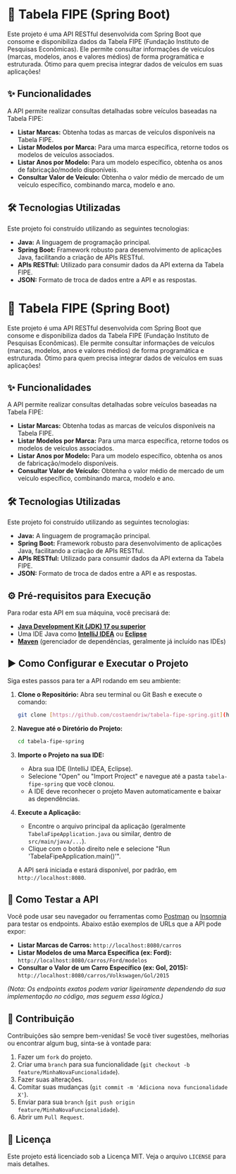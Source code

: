 # 🚗 Tabela FIPE (Spring Boot)

Este projeto é uma API RESTful desenvolvida com Spring Boot que consome e disponibiliza dados da Tabela FIPE (Fundação Instituto de Pesquisas Econômicas). Ele permite consultar informações de veículos (marcas, modelos, anos e valores médios) de forma programática e estruturada. Ótimo para quem precisa integrar dados de veículos em suas aplicações!

## ✨ Funcionalidades

A API permite realizar consultas detalhadas sobre veículos baseadas na Tabela FIPE:

* **Listar Marcas:** Obtenha todas as marcas de veículos disponíveis na Tabela FIPE.
* **Listar Modelos por Marca:** Para uma marca específica, retorne todos os modelos de veículos associados.
* **Listar Anos por Modelo:** Para um modelo específico, obtenha os anos de fabricação/modelo disponíveis.
* **Consultar Valor de Veículo:** Obtenha o valor médio de mercado de um veículo específico, combinando marca, modelo e ano.

## 🛠️ Tecnologias Utilizadas

Este projeto foi construído utilizando as seguintes tecnologias:

* **Java:** A linguagem de programação principal.
* **Spring Boot:** Framework robusto para desenvolvimento de aplicações Java, facilitando a criação de APIs RESTful.
* **APIs RESTful:** Utilizado para consumir dados da API externa da Tabela FIPE.
* **JSON:** Formato de troca de dados entre a API e as respostas.

# 🚗 Tabela FIPE (Spring Boot)

Este projeto é uma API RESTful desenvolvida com Spring Boot que consome e disponibiliza dados da Tabela FIPE (Fundação Instituto de Pesquisas Econômicas). Ele permite consultar informações de veículos (marcas, modelos, anos e valores médios) de forma programática e estruturada. Ótimo para quem precisa integrar dados de veículos em suas aplicações!

## ✨ Funcionalidades

A API permite realizar consultas detalhadas sobre veículos baseadas na Tabela FIPE:

* **Listar Marcas:** Obtenha todas as marcas de veículos disponíveis na Tabela FIPE.
* **Listar Modelos por Marca:** Para uma marca específica, retorne todos os modelos de veículos associados.
* **Listar Anos por Modelo:** Para um modelo específico, obtenha os anos de fabricação/modelo disponíveis.
* **Consultar Valor de Veículo:** Obtenha o valor médio de mercado de um veículo específico, combinando marca, modelo e ano.

## 🛠️ Tecnologias Utilizadas

Este projeto foi construído utilizando as seguintes tecnologias:

* **Java:** A linguagem de programação principal.
* **Spring Boot:** Framework robusto para desenvolvimento de aplicações Java, facilitando a criação de APIs RESTful.
* **APIs RESTful:** Utilizado para consumir dados da API externa da Tabela FIPE.
* **JSON:** Formato de troca de dados entre a API e as respostas.

## ⚙️ Pré-requisitos para Execução

Para rodar esta API em sua máquina, você precisará de:

* [**Java Development Kit (JDK) 17 ou superior**](https://www.oracle.com/java/technologies/downloads/)
* Uma IDE Java como [**IntelliJ IDEA**](https://www.jetbrains.com/idea/download/) ou [**Eclipse**](https://www.eclipse.org/downloads/)
* [**Maven**](https://maven.apache.org/download.cgi) (gerenciador de dependências, geralmente já incluído nas IDEs)

## ▶️ Como Configurar e Executar o Projeto

Siga estes passos para ter a API rodando em seu ambiente:

1.  **Clone o Repositório:**
    Abra seu terminal ou Git Bash e execute o comando:
    ```bash
    git clone [https://github.com/costaendriw/tabela-fipe-spring.git](https://github.com/costaendriw/tabela-fipe-spring.git)
    ```

2.  **Navegue até o Diretório do Projeto:**
    ```bash
    cd tabela-fipe-spring
    ```

3.  **Importe o Projeto na sua IDE:**
    * Abra sua IDE (IntelliJ IDEA, Eclipse).
    * Selecione "Open" ou "Import Project" e navegue até a pasta `tabela-fipe-spring` que você clonou.
    * A IDE deve reconhecer o projeto Maven automaticamente e baixar as dependências.

4.  **Execute a Aplicação:**
    * Encontre o arquivo principal da aplicação (geralmente `TabelaFipeApplication.java` ou similar, dentro de `src/main/java/...`).
    * Clique com o botão direito nele e selecione "Run 'TabelaFipeApplication.main()'".

    A API será iniciada e estará disponível, por padrão, em `http://localhost:8080`.

## 🧪 Como Testar a API

Você pode usar seu navegador ou ferramentas como [Postman](https://www.postman.com/downloads/) ou [Insomnia](https://insomnia.rest/download) para testar os endpoints. Abaixo estão exemplos de URLs que a API pode expor:

* **Listar Marcas de Carros:**
    `http://localhost:8080/carros`
* **Listar Modelos de uma Marca Específica (ex: Ford):**
    `http://localhost:8080/carros/Ford/modelos`
* **Consultar o Valor de um Carro Específico (ex: Gol, 2015):**
    `http://localhost:8080/carros/Volkswagen/Gol/2015`

*(Nota: Os endpoints exatos podem variar ligeiramente dependendo da sua implementação no código, mas seguem essa lógica.)*

## 🤝 Contribuição

Contribuições são sempre bem-venidas! Se você tiver sugestões, melhorias ou encontrar algum bug, sinta-se à vontade para:

1.  Fazer um `fork` do projeto.
2.  Criar uma `branch` para sua funcionalidade (`git checkout -b feature/MinhaNovaFuncionalidade`).
3.  Fazer suas alterações.
4.  Comitar suas mudanças (`git commit -m 'Adiciona nova funcionalidade X'`).
5.  Enviar para sua `branch` (`git push origin feature/MinhaNovaFuncionalidade`).
6.  Abrir um `Pull Request`.

## 📄 Licença

Este projeto está licenciado sob a Licença MIT. Veja o arquivo `LICENSE` para mais detalhes.
